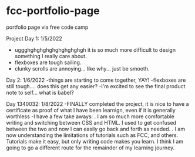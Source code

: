 # fcc-portfolio-page
portfolio page via free code camp

Project Day 1: 1/5/2022 
- uggghghghghghghghghghgh it is so much more difficult to design something I really care about.
- flexboxes are tough sailing. 
- clunky scrolls are annoying... like why... just be smooth. 

Day 2: 1/6/2022
-things are starting to come together, YAY!
-flexboxes are still tough.... does this get any easier?
-I'm excited to see the final product
note to self... what is babel?

Day 1340032: 1/8/2022
-FINALLY completed the project, it is nice to have a certificate as proof of what I have been learnign, even if it is generally worthless
-I have a few take aways:
. I am so much more comfortable writing and switching between CSS and HTML. I used to get confused between the two and now I can easily go back and forth as needed. 
. I am now understanding the limitations of tutorials such as FCC, and others. Tutorials make it easy, but only writing code makes you learn. I think I am going to go a different route for the remainder of my learning journey. 
